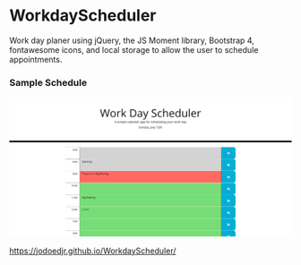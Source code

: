 # WorkdayScheduler
Work day planer using jQuery, the JS Moment library, Bootstrap 4, fontawesome icons, and local storage to allow the user to schedule appointments.


### Sample Schedule
![Sample Schedule for July 12th](Assets/sampleSchedule.png)


https://jodoedjr.github.io/WorkdayScheduler/